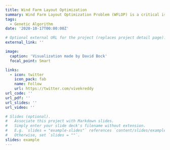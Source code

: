 ```yaml
---
title: Wind Farm Layout Optimization
summary: Wind Farm Layout Optimization Problem (WFLOP) is a critical issue when installing a large wind farm. In this project, we used the Genetic Algorithm (GA) to solve the WFLOP for large hypothetical offshore wind farms using real wind data. The study site is the Palk Strait, located between India and Sri Lanka. This site is a potential hotspot of offshore wind in India.
tags:
  - Genetic Algorithm
date: '2020-10-17T00:00:00Z'

# Optional external URL for the project (replaces project detail page).
external_link: ''

image:
  caption: 'Visualization made by David Bock'
  focal_point: Smart

links:
  - icon: twitter
    icon_pack: fab
    name: Follow
    url: https://twitter.com/vivekreddy
url_code: ''
url_pdf: ''
url_slides: ''
url_video: ''

# Slides (optional).
#   Associate this project with Markdown slides.
#   Simply enter your slide deck's filename without extension.
#   E.g. `slides = "example-slides"` references `content/slides/example-slides.md`.
#   Otherwise, set `slides = ""`.
slides: example
---
```

